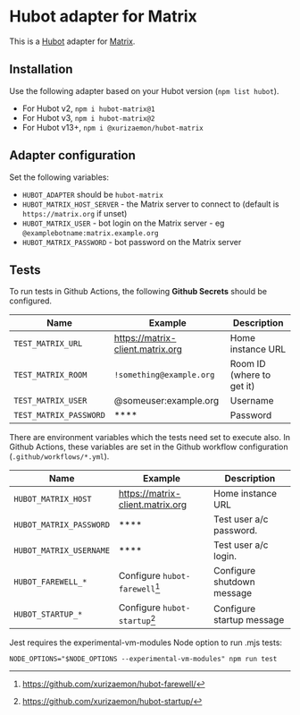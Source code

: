 # Hubot adapter for Matrix

This is a [Hubot](https://hubot.github.com) adapter for [Matrix](https://matrix.org/).

## Installation

Use the following adapter based on your Hubot version (`npm list hubot`).

* For Hubot v2, `npm i hubot-matrix@1`
* For Hubot v3, `npm i hubot-matrix@2`
* For Hubot v13+, `npm i @xurizaemon/hubot-matrix`

## Adapter configuration

Set the following variables:

* `HUBOT_ADAPTER` should be `hubot-matrix`
* `HUBOT_MATRIX_HOST_SERVER` - the Matrix server to connect to (default is `https://matrix.org` if unset)
* `HUBOT_MATRIX_USER` - bot login on the Matrix server - eg `@examplebotname:matrix.example.org`
* `HUBOT_MATRIX_PASSWORD` - bot password on the Matrix server

## Tests

To run tests in Github Actions, the following **Github Secrets** should be configured.

| Name                   | Example                          | Description               |
|------------------------|----------------------------------|---------------------------|
| `TEST_MATRIX_URL`      | https://matrix-client.matrix.org | Home instance URL         |
| `TEST_MATRIX_ROOM`     | `!something@example.org`         | Room ID (where to get it) |
| `TEST_MATRIX_USER`     | @someuser:example.org            | Username                  |
| `TEST_MATRIX_PASSWORD` | ****                             | Password                  |

There are environment variables which the tests need set to execute also. In Github Actions,
these variables are set in the Github workflow configuration (`.github/workflows/*.yml`).

| Name                    | Example                          | Description                |
|-------------------------|----------------------------------|----------------------------|
| `HUBOT_MATRIX_HOST`     | https://matrix-client.matrix.org | Home instance URL          |
| `HUBOT_MATRIX_PASSWORD` | ****                             | Test user a/c password.    |
| `HUBOT_MATRIX_USERNAME` | ****                             | Test user a/c login.       |
| `HUBOT_FAREWELL_*`      | Configure `hubot-farewell`[^1]   | Configure shutdown message |
| `HUBOT_STARTUP_*`       | Configure `hubot-startup`[^2]    | Configure startup message  |

Jest requires the experimental-vm-modules Node option to run .mjs tests:

```shell
NODE_OPTIONS="$NODE_OPTIONS --experimental-vm-modules" npm run test
```

[^1]: https://github.com/xurizaemon/hubot-farewell/

[^2]: https://github.com/xurizaemon/hubot-startup/
